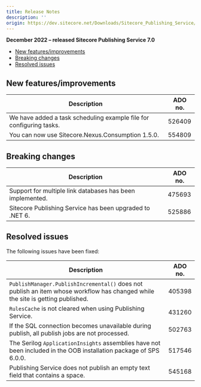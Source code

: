 ```yaml
---
title: Release Notes
description: ''
origin: https://dev.sitecore.net/Downloads/Sitecore_Publishing_Service/7x/Sitecore_Publishing_Service_7020/Release_Notes
---
```


**December 2022 – released Sitecore Publishing Service 7.0**

-   [New features/improvements](#New)
-   [Breaking changes](#Breaking)
-   [Resolved issues](#Resolved)

## New features/improvements

 | Description | ADO no. |
 | --- | --- |
 | ​​We have added a task scheduling example file for configuring tasks. | 526409 |
 | ​​You can now use Sitecore.Nexus.Consumption 1.5.0. | 554809 |

## Breaking changes

 | Description | ADO no. |
 | --- | --- |
 | Support for multiple link databases has been implemented.​​ | 475693 |
 | Sitecore Publishing Service has been upgraded to .NET 6.​​ | 525886 |

## Resolved issues

The following issues have been fixed:

 | Description | ADO no. |
 | --- | --- |
 | ​​`PublishManager.PublishIncremental()` does not publish an item whose workflow has changed while the site is getting published. | 405398 |
 | ​​`RulesCache` is not cleared when using Publishing Service. | 431260 |
 | If the SQL connection becomes unavailable during publish, all publish jobs are not processed.​​ | 502763 |
 | The Serilog `ApplicationInsights` assemblies have not been included in the OOB installation package of SPS 6.0.0.​​ | 517546 |
 | ​Publishing Service does not publish an empty text field that contains a space.​​ | 545168 |